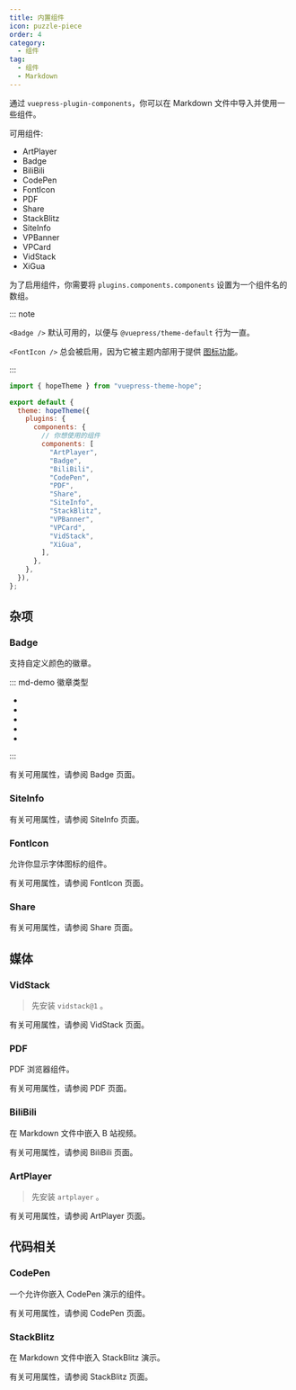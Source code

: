 ```yaml
---
title: 内置组件
icon: puzzle-piece
order: 4
category:
  - 组件
tag:
  - 组件
  - Markdown
---
```


通过 `vuepress-plugin-components`，你可以在 Markdown 文件中导入并使用一些组件。

可用组件:

- ArtPlayer
- Badge
- BiliBili
- CodePen
- FontIcon
- PDF
- Share
- StackBlitz
- SiteInfo
- VPBanner
- VPCard
- VidStack
- XiGua

为了启用组件，你需要将 `plugins.components.components` 设置为一个组件名的数组。

<!-- more -->

::: note

`<Badge />` 默认可用的，以便与 `@vuepress/theme-default` 行为一直。

`<FontIcon />` 总会被启用，因为它被主题内部用于提供 [图标功能](../interface/icon.md)。

:::

```js {8-22} title=".vuepress/config.js"
import { hopeTheme } from "vuepress-theme-hope";

export default {
  theme: hopeTheme({
    plugins: {
      components: {
        // 你想使用的组件
        components: [
          "ArtPlayer",
          "Badge",
          "BiliBili",
          "CodePen",
          "PDF",
          "Share",
          "SiteInfo",
          "StackBlitz",
          "VPBanner",
          "VPCard",
          "VidStack",
          "XiGua",
        ],
      },
    },
  }),
};
```

## 杂项

### Badge

支持自定义颜色的徽章。

::: md-demo 徽章类型

- <Badge text="tip" type="tip" vertical="middle" />
- <Badge text="warning" type="warning" vertical="middle" />
- <Badge text="danger" type="danger" vertical="middle" />
- <Badge text="info" type="info" vertical="middle" />
- <Badge text="note" type="note" vertical="middle" />

:::

有关可用属性，请参阅 <ProjectLink name="components" path="/zh/guide/utilities/badge.html">Badge</ProjectLink> 页面。

### SiteInfo

<!-- @include: @components/zh/guide/content/site-info.md#demo -->

有关可用属性，请参阅 <ProjectLink name="components" path="/zh/guide/content/site-info.html">SiteInfo</ProjectLink> 页面。

### FontIcon

允许你显示字体图标的组件。

<!-- @include: @components/zh/guide/utilities/font-icon.md#demo -->

有关可用属性，请参阅 <ProjectLink name="components" path="/zh/guide/utilities/font-icon.html">FontIcon</ProjectLink> 页面。

### Share

<!-- @include: @components/zh/guide/utilities/share.md#demo -->

有关可用属性，请参阅 <ProjectLink name="components" path="/zh/guide/utilities/share.html">Share</ProjectLink> 页面。

## 媒体

### VidStack

> 先安装 `vidstack@1` 。

<!-- @include: @components/zh/guide/media/vid-stack.md#demo -->

有关可用属性，请参阅 <ProjectLink name="components" path="/zh/guide/media/vid-stack.html">VidStack</ProjectLink> 页面。

### PDF

PDF 浏览器组件。

<!-- @include: @components/zh/guide/media/p-d-f.md#demo -->

有关可用属性，请参阅 <ProjectLink name="components" path="/zh/guide/media/p-d-f.html">PDF</ProjectLink> 页面。

### BiliBili

在 Markdown 文件中嵌入 B 站视频。

<!-- @include: @components/zh/guide/media/bili-bili.md#demo -->

有关可用属性，请参阅 <ProjectLink name="components" path="/zh/guide/media/bili-bili.html">BiliBili</ProjectLink> 页面。

### ArtPlayer

> 先安装 `artplayer` 。

<!-- @include: @components/zh/guide/media/art-player.md#demo -->

有关可用属性，请参阅 <ProjectLink name="components" path="/zh/guide/media/art-player.html">ArtPlayer</ProjectLink> 页面。

## 代码相关

### CodePen

一个允许你嵌入 CodePen 演示的组件。

<!-- @include: @components/zh/guide/code/code-pen.md#demo -->

有关可用属性，请参阅 <ProjectLink name="components" path="/zh/guide/code/code-pen.html">CodePen</ProjectLink> 页面。

### StackBlitz

在 Markdown 文件中嵌入 StackBlitz 演示。

<!-- @include: @components/zh/guide/code/stack-blitz.md#demo -->

有关可用属性，请参阅 <ProjectLink name="components" path="/zh/guide/code/stack-blitz.html">StackBlitz</ProjectLink> 页面。
